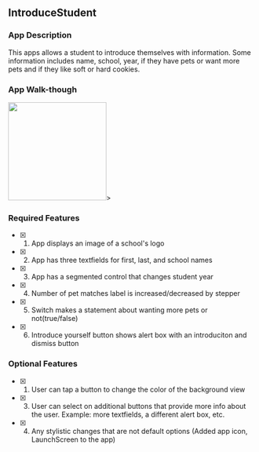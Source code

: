 ## IntroduceStudent

  

### App Description

  

This apps allows a student to introduce themselves with information. Some information includes name, school, year, if they have pets or want more pets and if they like soft or hard cookies.

  

### App Walk-though

 
  
<img src=https://im.ezgif.com/tmp/ezgif-1-5812558959.webp width=200>><br>



### Required Features

  

- [x] 1. App displays an image of a school's logo

- [x] 2. App has three textfields for first, last, and school names

- [x] 3. App has a segmented control that changes student year

- [x] 4. Number of pet matches label is increased/decreased by stepper

- [x] 5. Switch makes a statement about wanting more pets or not(true/false)

- [x] 6. Introduce yourself button shows alert box with an introduciton and dismiss button

  

### Optional Features

  

- [x] 1. User can tap a button to change the color of the background view

- [x] 3. User can select on additional buttons that provide more info about the user. Example: more textfields, a different alert box, etc.

- [x] 4. Any stylistic changes that are not default options (Added app icon, LaunchScreen to the app)
